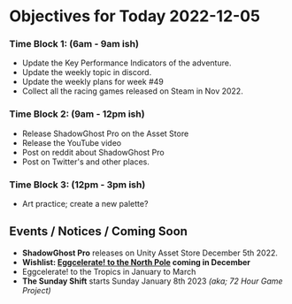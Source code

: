 # Objectives for Today 2022-12-05

### Time Block 1: (6am - 9am ish)
- Update the Key Performance Indicators of the adventure.
- Update the weekly topic in discord.
- Update the weekly plans for week #49
- Collect all the racing games released on Steam in Nov 2022.

### Time Block 2: (9am - 12pm ish)
- Release ShadowGhost Pro on the Asset Store
- Release the YouTube video
- Post on reddit about ShadowGhost Pro
- Post on Twitter's and other places.

### Time Block 3: (12pm - 3pm ish)
- Art practice; create a new palette? 

## Events / Notices / Coming Soon

- **ShadowGhost Pro** releases on Unity Asset Store December 5th 2022.
- **Wishlist: [Eggcelerate! to the North Pole](https://store.steampowered.com/app/2216320/Eggcelerate_to_the_North_Pole/) coming in December**
- Eggcelerate! to the Tropics in January to March
- **The Sunday Shift** starts Sunday January 8th 2023 _(aka; 72 Hour Game Project)_

